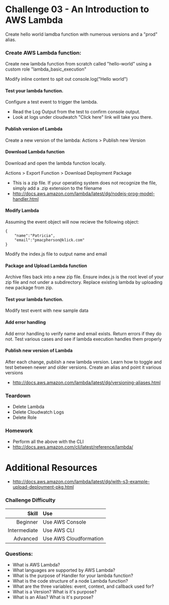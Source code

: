 Challenge 03 - An Introduction to AWS Lambda
==================

Create hello world lamdba function with numerous versions and a "prod" alias.

### Create AWS Lambda function:
Create new lambda function from scratch called "hello-world" using a custom role "lambda_basic_execution"

Modify inline content to spit out console.log("Hello world")

#### Test your lambda function.  
Configure a test event to trigger the lambda.

* Read the Log Output from the test to confirm console output.
* Look at logs under cloudwatch "Click here" link will take you there.  

#### Publish version of Lambda
Create a new version of the lambda: Actions > Publish new Version

#### Download Lambda function
Download and open the lambda function locally.  

Actions > Export Function > Download Deployment Package
* This is a zip file.  If your operating system does not recognize the file, simply add a .zip extension to the filename 
* http://docs.aws.amazon.com/lambda/latest/dg/nodejs-prog-model-handler.html


#### Modify Lambda
Assuming the event object will now recieve the following object:
```
{
    "name":"Patricia", 
    "email":"pmacpherson@klick.com"
}
```
Modify the index.js file to output name and email

#### Package and Upload Lambda function
Archive files back into a new zip file. Ensure index.js is the root level of your zip file and not under a subdirectory.  Replace existing lambda by uploading new package from zip.

#### Test your lambda function.  
Modify test event with new sample data

#### Add error handling
Add error handling to verify name and email exists.  Return errors if they do not.  Test various cases and see if lambda execution handles them properly

#### Publish new version of Lambda
After each change, publish a new lambda version.  Learn how to toggle and test between newer and older versions.  Create an alias and point it various versions
* http://docs.aws.amazon.com/lambda/latest/dg/versioning-aliases.html


### Teardown
* Delete Lambda
* Delete Cloudwatch Logs
* Delete Role

### Homework
* Perform all the above with the CLI
* http://docs.aws.amazon.com/cli/latest/reference/lambda/

# Additional Resources
* http://docs.aws.amazon.com/lambda/latest/dg/with-s3-example-upload-deployment-pkg.html


### Challenge Difficulty 
Skill | Use
---:|:---
Beginner | Use AWS Console
Intermediate | Use AWS CLI
Advanced | Use AWS Cloudformation

### Questions:

* What is AWS Lambda?
* What languages are supported by AWS Lambda?
* What is the purpose of Handler for your lambda function?
* What is the code structure of a node Lambda function?
* What are the three variables: event, context, and callback used for?
* What is a Version?  What is it's purpose?
* What is an Alias?  What is it's purpose?



